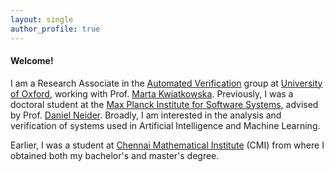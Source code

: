 ```yaml
---
layout: single
author_profile: true
---
```


#### Welcome!

I am a Research Associate in the [Automated Verification](https://www.cs.ox.ac.uk/research/verification/) group at [University of Oxford](https://www.ox.ac.uk/), working with Prof. [Marta Kwiatkowska](https://www.cs.ox.ac.uk/people/marta.kwiatkowska/). Previously, I was a doctoral student at the [Max Planck Institute for Software Systems](https://www.mpi-sws.org/), advised by Prof. [Daniel Neider](https://researchers.rc-trust.ai/neider/). Broadly, I am interested in the analysis and verification of systems used in Artificial Intelligence and Machine Learning.

Earlier, I was a student at [Chennai Mathematical Institute](https://www.cmi.ac.in/) (CMI) from where I obtained both my bachelor's 
and master's degree.
